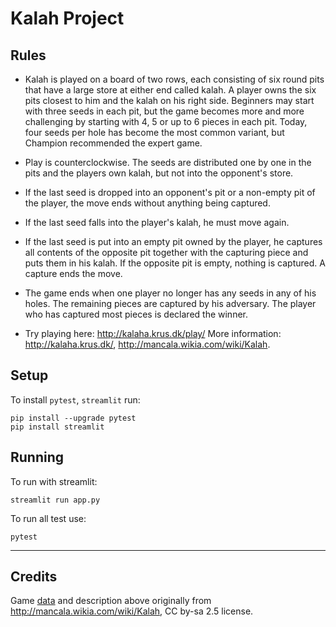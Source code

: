 # Kalah Project

## Rules
* Kalah is played on a board of two rows, each consisting of six round pits that have a large store at either end called kalah. A player owns the six pits closest to him and the kalah on his right side. Beginners may start with three seeds in each pit, but the game becomes more and more challenging by starting with 4, 5 or up to 6 pieces in each pit. Today, four seeds per hole has become the most common variant, but Champion recommended the expert game.

* Play is counterclockwise. The seeds are distributed one by one in the pits and the players own kalah, but not into the opponent's store.

* If the last seed is dropped into an opponent's pit or a non-empty pit of the player, the move ends without anything being captured.

* If the last seed falls into the player's kalah, he must move again.

* If the last seed is put into an empty pit owned by the player, he captures all contents of the opposite pit together with the capturing piece and puts them in his kalah. If the opposite pit is empty, nothing is captured. A capture ends the move.

* The game ends when one player no longer has any seeds in any of his holes. The remaining pieces are captured by his adversary. The player who has captured most pieces is declared the winner.

* Try playing here: <http://kalaha.krus.dk/play/>
  More information: <http://kalaha.krus.dk/>, <http://mancala.wikia.com/wiki/Kalah>.

## Setup

To install `pytest`, `streamlit` run:

    pip install --upgrade pytest
    pip install streamlit
    
## Running 
To run with streamlit:

    streamlit run app.py

To run all test use:

    pytest
    
------

## Credits

Game [data](data/) and description above originally from <http://mancala.wikia.com/wiki/Kalah>, CC by-sa 2.5 license.
